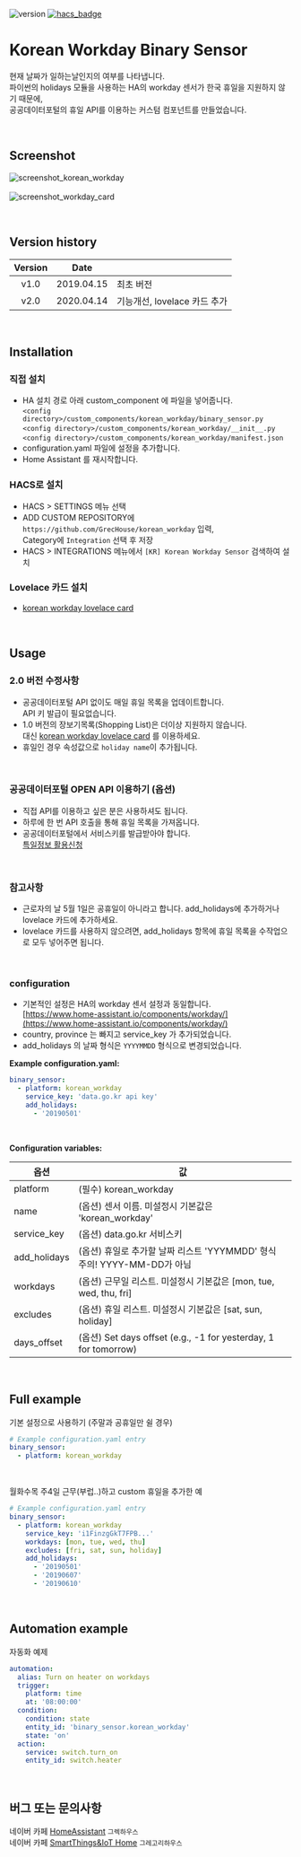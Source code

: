 ![version](https://img.shields.io/badge/version-2.0-blue)
[![hacs_badge](https://img.shields.io/badge/HACS-Custom-orange.svg)](https://github.com/custom-components/hacs)

# Korean Workday Binary Sensor

현재 날짜가 일하는날인지의 여부를 나타냅니다. \
파이썬의 holidays 모듈을 사용하는 HA의 workday 센서가 한국 휴일을 지원하지 않기 때문에, \
공공데이터포털의 휴일 API를 이용하는 커스텀 컴포넌트를 만들었습니다.

<br>

## Screenshot
![screenshot_korean_workday](https://user-images.githubusercontent.com/49514473/79182222-44311080-7e49-11ea-8ccd-5d676027717c.png)\
\
![screenshot_workday_card](https://user-images.githubusercontent.com/49514473/79179537-cff36e80-7e42-11ea-8214-f42edbbc5703.png)

<br>

## Version history
| Version | Date        |               |
| :-----: | :---------: | ------------- |
| v1.0    | 2019.04.15  | 최초 버전 |
| v2.0    | 2020.04.14  | 기능개선, lovelace 카드 추가 |

<br>


## Installation

### 직접 설치
- HA 설치 경로 아래 custom_component 에 파일을 넣어줍니다.
<br>`<config directory>/custom_components/korean_workday/binary_sensor.py`
<br>`<config directory>/custom_components/korean_workday/__init__.py`
<br>`<config directory>/custom_components/korean_workday/manifest.json`
- configuration.yaml 파일에 설정을 추가합니다.
- Home Assistant 를 재시작합니다.

### HACS로 설치
- HACS > SETTINGS 메뉴 선택
- ADD CUSTOM REPOSITORY에 `https://github.com/GrecHouse/korean_workday` 입력, \
  Category에 `Integration` 선택 후 저장
- HACS > INTEGRATIONS 메뉴에서 `[KR] Korean Workday Sensor` 검색하여 설치

### Lovelace 카드 설치
- [korean workday lovelace card](https://github.com/GrecHouse/korean-workday-card)

<br>

## Usage

### 2.0 버전 수정사항
- 공공데이터포털 API 없이도 매일 휴일 목록을 업데이트합니다.\
API 키 발급이 필요없습니다.
- 1.0 버전의 장보기목록(Shopping List)은 더이상 지원하지 않습니다.\
대신 [korean workday lovelace card](https://github.com/GrecHouse/korean-workday-card) 를 이용하세요.
- 휴일인 경우 속성값으로 `holiday name`이 추가됩니다.

<br>

### 공공데이터포털 OPEN API 이용하기 (옵션)
- 직접 API를 이용하고 싶은 분은 사용하셔도 됩니다.
- 하루에 한 번 API 호출을 통해 휴일 목록을 가져옵니다.
- 공공데이터포털에서 서비스키를 발급받아야 합니다.\
[특일정보 활용신청](https://www.data.go.kr/dataset/15012690/openapi.do)

<br>

### 참고사항
- 근로자의 날 5월 1일은 공휴일이 아니라고 합니다. add_holidays에 추가하거나 lovelace 카드에 추가하세요.
- lovelace 카드를 사용하지 않으려면, add_holidays 항목에 휴일 목록을 수작업으로 모두 넣어주면 됩니다.

<br>



### configuration
- 기본적인 설정은 HA의 workday 센서 설정과 동일합니다.\
[https://www.home-assistant.io/components/workday/](https://www.home-assistant.io/components/workday/)
- country, province 는 빠지고 service_key 가 추가되었습니다.
- add_holidays 의 날짜 형식은 `YYYYMMDD` 형식으로 변경되었습니다.

**Example configuration.yaml:**
```yaml
binary_sensor:
  - platform: korean_workday
    service_key: 'data.go.kr api key'
    add_holidays:
      - '20190501'
```
<br>

**Configuration variables:**

|옵션|값|
|--|--|
|platform| (필수) korean_workday |
|name| (옵션) 센서 이름. 미설정시 기본값은 'korean_workday' |
|service_key| (옵션) data.go.kr 서비스키 |
|add_holidays| (옵션) 휴일로 추가할 날짜 리스트 'YYYMMDD' 형식<br>주의! YYYY-MM-DD가 아님 |
|workdays| (옵션) 근무일 리스트. 미설정시 기본값은 [mon, tue, wed, thu, fri] |
|excludes| (옵션) 휴일 리스트. 미설정시 기본값은 [sat, sun, holiday] |
|days_offset| (옵션) Set days offset (e.g., -1 for yesterday, 1 for tomorrow) |

<br>

## Full example

기본 설정으로 사용하기 (주말과 공휴일만 쉴 경우)
```yaml
# Example configuration.yaml entry
binary_sensor:
  - platform: korean_workday
```
<br>

월화수목 주4일 근무(부럽..)하고 custom 휴일을 추가한 예

```yaml
# Example configuration.yaml entry
binary_sensor:
  - platform: korean_workday
    service_key: 'i1FinzgGkT7FPB...'
    workdays: [mon, tue, wed, thu]
    excludes: [fri, sat, sun, holiday]
    add_holidays:
      - '20190501'
      - '20190607'
      - '20190610'
```
<br>

## Automation example
자동화 예제

```yaml
automation:
  alias: Turn on heater on workdays
  trigger:
    platform: time
    at: '08:00:00'
  condition:
    condition: state
    entity_id: 'binary_sensor.korean_workday'
    state: 'on'
  action:
    service: switch.turn_on
    entity_id: switch.heater
```
<br>

## 버그 또는 문의사항
네이버 카페 [HomeAssistant](https://cafe.naver.com/koreassistant/) `그렉하우스` \
네이버 카페 [SmartThings&IoT Home](https://cafe.naver.com/stsmarthome/) `그레고리하우스`


